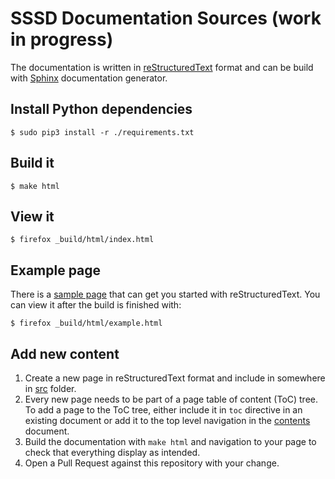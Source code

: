 # SSSD Documentation Sources (work in progress)

The documentation is written in [reStructuredText] format and can be build
with [Sphinx] documentation generator.

[reStructuredText]: https://docutils.sourceforge.io/rst.html
[Sphinx]: https://www.sphinx-doc.org

## Install Python dependencies

```console
$ sudo pip3 install -r ./requirements.txt
```

## Build it

```console
$ make html
```

## View it

```console
$ firefox _build/html/index.html
```

## Example page

There is a [sample page] that can get you started with reStructuredText. You
can view it after the build is finished with:

```console
$ firefox _build/html/example.html
```

[sample page]: src/example.rst

## Add new content

1. Create a new page in reStructuredText format and include in somewhere in
   [src] folder.
2. Every new page needs to be part of a page table of content (ToC) tree. To
   add a page to the ToC tree, either include it in `toc` directive in an
   existing document or add it to the top level navigation in the [contents]
   document.
3. Build the documentation with `make html` and navigation to your page to check
   that everything display as intended.
4. Open a Pull Request against this repository with your change.

[src]: src
[contents]: src/contents.rst
